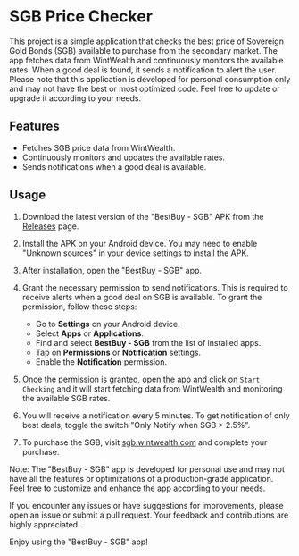 # SGB Price Checker

This project is a simple application that checks the best price of Sovereign Gold Bonds (SGB) available to purchase from the secondary market. The app fetches data from WintWealth and continuously monitors the available rates. When a good deal is found, it sends a notification to alert the user. Please note that this application is developed for personal consumption only and may not have the best or most optimized code. Feel free to update or upgrade it according to your needs.

## Features

- Fetches SGB price data from WintWealth.
- Continuously monitors and updates the available rates.
- Sends notifications when a good deal is available.

## Usage

1. Download the latest version of the "BestBuy - SGB" APK from the [Releases](https://github.com/rohit-sonii/sgb-price-checker/releases) page.

2. Install the APK on your Android device. You may need to enable "Unknown sources" in your device settings to install the APK.

3. After installation, open the "BestBuy - SGB" app.

4. Grant the necessary permission to send notifications. This is required to receive alerts when a good deal on SGB is available. To grant the permission, follow these steps:

   - Go to **Settings** on your Android device.
   - Select **Apps** or **Applications**.
   - Find and select **BestBuy - SGB** from the list of installed apps.
   - Tap on **Permissions** or **Notification** settings.
   - Enable the **Notification** permission.

5. Once the permission is granted, open the app and click on ``Start Checking`` and it will start fetching data from WintWealth and monitoring the available SGB rates.

6. You will receive a notification every 5 minutes. To get notification of only best deals, toggle the switch "Only Notify when SGB > 2.5%".

7. To purchase the SGB, visit [sgb.wintwealth.com](https://sgb.wintwealth.com) and complete your purchase.

Note: The "BestBuy - SGB" app is developed for personal use and may not have all the features or optimizations of a production-grade application. Feel free to customize and enhance the app according to your needs.

If you encounter any issues or have suggestions for improvements, please open an issue or submit a pull request. Your feedback and contributions are highly appreciated.

Enjoy using the "BestBuy - SGB" app!
